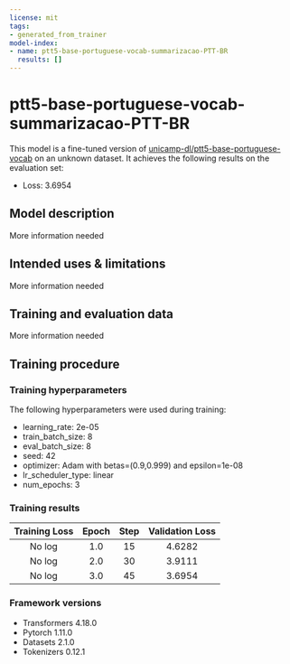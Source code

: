 ```yaml
---
license: mit
tags:
- generated_from_trainer
model-index:
- name: ptt5-base-portuguese-vocab-summarizacao-PTT-BR
  results: []
---
```


<!-- This model card has been generated automatically according to the information the Trainer had access to. You
should probably proofread and complete it, then remove this comment. -->

# ptt5-base-portuguese-vocab-summarizacao-PTT-BR

This model is a fine-tuned version of [unicamp-dl/ptt5-base-portuguese-vocab](https://huggingface.co/unicamp-dl/ptt5-base-portuguese-vocab) on an unknown dataset.
It achieves the following results on the evaluation set:
- Loss: 3.6954

## Model description

More information needed

## Intended uses & limitations

More information needed

## Training and evaluation data

More information needed

## Training procedure

### Training hyperparameters

The following hyperparameters were used during training:
- learning_rate: 2e-05
- train_batch_size: 8
- eval_batch_size: 8
- seed: 42
- optimizer: Adam with betas=(0.9,0.999) and epsilon=1e-08
- lr_scheduler_type: linear
- num_epochs: 3

### Training results

| Training Loss | Epoch | Step | Validation Loss |
|:-------------:|:-----:|:----:|:---------------:|
| No log        | 1.0   | 15   | 4.6282          |
| No log        | 2.0   | 30   | 3.9111          |
| No log        | 3.0   | 45   | 3.6954          |


### Framework versions

- Transformers 4.18.0
- Pytorch 1.11.0
- Datasets 2.1.0
- Tokenizers 0.12.1

